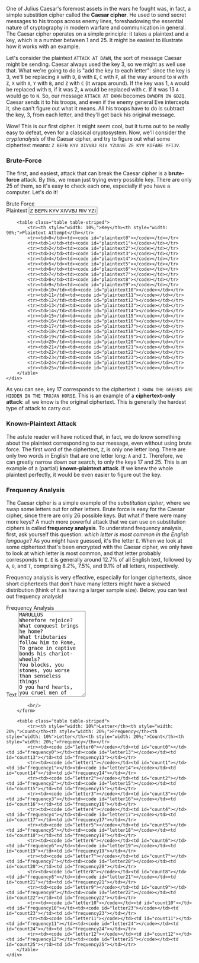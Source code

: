 One of Julius Caesar's foremost assets in the wars he fought was, in fact, a simple substition cipher called the **Caesar cipher**. He used to send secret messages to his troops across enemy lines, foreshadowing the essential nature of cryptography in modern warfare and communication in general. The Caesar cipher operates on a simple principle: it takes a plaintext and a key, which is a number between 1 and 25. It might be easiest to illustrate how it works with an example.

Let's consider the plaintext `ATTACK AT DAWN`, the sort of message Caesar might be sending. Caesar always used the key 3, so we might as well use that. What we're going to do is "add the key to each letter": since the key is 3, we'll be replacing `A` with `D`, `B` with `E`, `C` with `F`, all the way around to `W` with `Z`, `X` with `A`, `Y` with `B`, and `Z` with `C` (it wraps around). If the key was 1, `A` would be replaced with `B`, if it was 2, `A` would be replaced with `C`. If it was 13 `A` would go to `N`. So, our message `ATTACK AT DAWN` becomes `DWWDFN DW GDZQ`. Caesar sends it to his troops, and even if the enemy general Eve intercepts it, she can't figure out what it means. All his troops have to do is subtract the key, 3, from each letter, and they'll get back his original message.

Wow! This is our first cipher. It might seem cool, but it turns out to be really easy to defeat, even for a classical cryptosystem. Now, we'll consider the *cryptanalysis* of the Caesar cipher, and try to figure out what some ciphertext means: `Z BEFN KYV XIVVBJ RIV YZUUVE ZE KYV KIFARE YFIJV`.

### Brute-Force

The first, and easiest, attack that can break the Caesar cipher is a **brute-force** attack. By this, we mean just trying every possible key. There are only 25 of them, so it's easy to check each one, especially if you have a computer. Let's do it!

<div class="panel panel-default">
    <div class="panel-heading">Brute Force</div>
    <div class="panel-body">
        <form onsubmit="return false;">
            <label for="ciphertext-brute-force">Plaintext</label>
            <input type="text" class="form-control" id="ciphertext-brute-force" value="Z BEFN KYV XIVVBJ RIV YZUUVE ZE KYV KIFARE YFIJV" oninput="update_brute_force();">
        </form>

        <table class="table table-striped">
            <tr><th style="width: 10%;">Key</th><th style="width: 90%;">Plaintext Attempt</th></tr>
            <tr><td>0</td><td><code id="plaintext0"></code></td></tr>
            <tr><td>1</td><td><code id="plaintext1"></code></td></tr>
            <tr><td>2</td><td><code id="plaintext2"></code></td></tr>
            <tr><td>3</td><td><code id="plaintext3"></code></td></tr>
            <tr><td>4</td><td><code id="plaintext4"></code></td></tr>
            <tr><td>5</td><td><code id="plaintext5"></code></td></tr>
            <tr><td>6</td><td><code id="plaintext6"></code></td></tr>
            <tr><td>7</td><td><code id="plaintext7"></code></td></tr>
            <tr><td>8</td><td><code id="plaintext8"></code></td></tr>
            <tr><td>9</td><td><code id="plaintext9"></code></td></tr>
            <tr><td>10</td><td><code id="plaintext10"></code></td></tr>
            <tr><td>11</td><td><code id="plaintext11"></code></td></tr>
            <tr><td>12</td><td><code id="plaintext12"></code></td></tr>
            <tr><td>13</td><td><code id="plaintext13"></code></td></tr>
            <tr><td>14</td><td><code id="plaintext14"></code></td></tr>
            <tr><td>15</td><td><code id="plaintext15"></code></td></tr>
            <tr><td>16</td><td><code id="plaintext16"></code></td></tr>
            <tr><td>17</td><td><code id="plaintext17"></code></td></tr>
            <tr><td>18</td><td><code id="plaintext18"></code></td></tr>
            <tr><td>19</td><td><code id="plaintext19"></code></td></tr>
            <tr><td>20</td><td><code id="plaintext20"></code></td></tr>
            <tr><td>21</td><td><code id="plaintext21"></code></td></tr>
            <tr><td>22</td><td><code id="plaintext22"></code></td></tr>
            <tr><td>23</td><td><code id="plaintext23"></code></td></tr>
            <tr><td>24</td><td><code id="plaintext24"></code></td></tr>
            <tr><td>25</td><td><code id="plaintext25"></code></td></tr>
        </table>
    </div>
</div>

<script type="text/javascript">
    function update_brute_force() {
        var text = $("#ciphertext-brute-force").val();

        for (var i = 0; i < 26; i++) {
            var ptext = "";

            for (var x = 0; x < text.length; x++) {
                var c = text.charCodeAt(x);

                if (97 <= c && c <= 122) ptext += String.fromCharCode((c-97+(26-i))%26+97);
                else if (65 <= c && c <= 90) ptext += String.fromCharCode((c-65+(26-i))%26+65);
                else ptext += String.fromCharCode(c);
            }

            $("#plaintext"+i).text(ptext);
        }
    }

    update_brute_force();
</script>

As you can see, key 17 corresponds to the ciphertext `I KNOW THE GREEKS ARE HIDDEN IN THE TROJAN HORSE`. This is an example of a **ciphertext-only attack**: all we know is the original ciphertext. This is generally the hardest type of attack to carry out.

### Known-Plaintext Attack

The astute reader will have noticed that, in fact, we do know something about the plaintext corresponding to our message, even without using brute force. The first word of the ciphertext, `Z`, is only one letter long. There are only two words in English that are one letter long: `A` and `I`. Therefore, we can greatly narrow down our search, to only the keys 17 and 25. This is an example of a (partial) **known-plaintext attack**. If we knew the whole plaintext perfectly, it would be even easier to figure out the key.

### Frequency Analysis

The Caesar cipher is a simple example of the *substitution cipher*, where we swap some letters out for other letters. Brute force is easy for the Caesar cipher, since there are only 26 possible keys. But what if there were many more keys? A much more powerful attack that we can use on substitution ciphers is called **frequency analysis**. To understand frequency analysis, first, ask yourself this question: *which letter is most common in the English langauge*? As you might have guessed, it's the letter `E`. When we look at some ciphertext that's been encrypted with the Caesar cipher, we only have to look at which letter is most common, and that letter probably corresponds to `E`. `E` is generally around 12.7% of all English text, followed by `A`, `O`, and `T`, comprising 8.2%, 7.5%, and 9.1% of all letters, respectively.

Frequency analysis is very effective, especially for longer ciphertexts, since short ciphertexts that don't have many letters might have a skewed distribution (think of it as having a larger sample size). Below, you can test out frequency analysis!

<div class="panel panel-default">
    <div class="panel-heading">Frequency Analysis</div>
    <div class="panel-body">
        <form onsubmit="return false;">
            <label for="text-frequency-analysis">Text</label>
            <textarea class="form-control" id="text-frequency-analysis" rows="15" oninput="update_frequency_analysis();">
MARULLUS
Wherefore rejoice? What conquest brings he home?
What tributaries follow him to Rome,
To grace in captive bonds his chariot-wheels?
You blocks, you stones, you worse than senseless things!
O you hard hearts, you cruel men of Rome,
Knew you not Pompey? Many a time and oft
Have you climb'd up to walls and battlements,
To towers and windows, yea, to chimney-tops,
Your infants in your arms, and there have sat
The livelong day, with patient expectation,
To see great Pompey pass the streets of Rome:
And when you saw his chariot but appear,
Have you not made an universal shout,
That Tiber trembled underneath her banks,
To hear the replication of your sounds
Made in her concave shores?
And do you now put on your best attire?
And do you now cull out a holiday?
And do you now strew flowers in his way
That comes in triumph over Pompey's blood? Be gone!
Run to your houses, fall upon your knees,
Pray to the gods to intermit the plague
That needs must light on this ingratitude.

FLAVIUS
Go, go, good countrymen, and, for this fault,
Assemble all the poor men of your sort;
Draw them to Tiber banks, and weep your tears
Into the channel, till the lowest stream
Do kiss the most exalted shores of all.

[Exeunt all the Commoners]

See whether their basest metal be not moved;
They vanish tongue-tied in their guiltiness.
Go you down that way towards the Capitol;
            </textarea>

            <br/>
        </form>

        <table class="table table-striped">
            <tr><th style="width: 10%">Letter</th><th style="width: 20%;">Count</th><th style="width: 20%;">Frequency</th><th style="width: 10%">Letter</th><th style="width: 20%;">Count</th><th style="width: 20%;">Frequency</th></tr>
            <tr><td><code id="letter0"></code></td><td id="count0"></td><td id="frequency0"></td><td><code id="letter13"></code></td><td id="count13"></td><td id="frequency13"></td></tr>
            <tr><td><code id="letter1"></code></td><td id="count1"></td><td id="frequency1"></td><td><code id="letter14"></code></td><td id="count14"></td><td id="frequency14"></td></tr>
            <tr><td><code id="letter2"></code></td><td id="count2"></td><td id="frequency2"></td><td><code id="letter15"></code></td><td id="count15"></td><td id="frequency15"></td></tr>
            <tr><td><code id="letter3"></code></td><td id="count3"></td><td id="frequency3"></td><td><code id="letter16"></code></td><td id="count16"></td><td id="frequency16"></td></tr>
            <tr><td><code id="letter4"></code></td><td id="count4"></td><td id="frequency4"></td><td><code id="letter17"></code></td><td id="count17"></td><td id="frequency17"></td></tr>
            <tr><td><code id="letter5"></code></td><td id="count5"></td><td id="frequency5"></td><td><code id="letter18"></code></td><td id="count18"></td><td id="frequency18"></td></tr>
            <tr><td><code id="letter6"></code></td><td id="count6"></td><td id="frequency6"></td><td><code id="letter19"></code></td><td id="count19"></td><td id="frequency19"></td></tr>
            <tr><td><code id="letter7"></code></td><td id="count7"></td><td id="frequency7"></td><td><code id="letter20"></code></td><td id="count20"></td><td id="frequency20"></td></tr>
            <tr><td><code id="letter8"></code></td><td id="count8"></td><td id="frequency8"></td><td><code id="letter21"></code></td><td id="count21"></td><td id="frequency21"></td></tr>
            <tr><td><code id="letter9"></code></td><td id="count9"></td><td id="frequency9"></td><td><code id="letter22"></code></td><td id="count22"></td><td id="frequency22"></td></tr>
            <tr><td><code id="letter10"></code></td><td id="count10"></td><td id="frequency10"></td><td><code id="letter23"></code></td><td id="count23"></td><td id="frequency23"></td></tr>
            <tr><td><code id="letter11"></code></td><td id="count11"></td><td id="frequency11"></td><td><code id="letter24"></code></td><td id="count24"></td><td id="frequency24"></td></tr>
            <tr><td><code id="letter12"></code></td><td id="count12"></td><td id="frequency12"></td><td><code id="letter25"></code></td><td id="count25"></td><td id="frequency25"></td></tr>
        </table>
    </div>
</div>

<script type="text/javascript">
    function update_frequency_analysis() {
        var text = $("#text-frequency-analysis").val().toUpperCase();

        var counts = [];
        var total = 0;

        for (var i = 0; i < 26; i++) {
            var c = String.fromCharCode(65+i);
            var count = 0;

            for (var j = 0; j < text.length; j++) {
                if (text.charAt(j) == c) count++;
            }

            total += count;

            counts.push([c, count]);
        }

        counts.sort(function (a, b) {
            return b[1] - a[1];
        });

        for (var i = 0; i < 26; i++) {
            $("#letter"+i).text(counts[i][0]);
            $("#count"+i).text(counts[i][1]);
            $("#frequency"+i).text(Math.round(counts[i][1]/total*10000)/100+"%");
        }
    }

    update_frequency_analysis();
</script>
